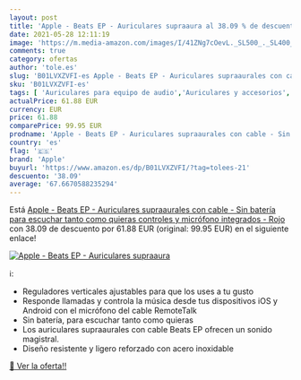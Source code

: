 ```yaml
---
layout: post
title: 'Apple - Beats EP - Auriculares supraaura al 38.09 % de descuento'
date: 2021-05-28 12:11:19
image: 'https://m.media-amazon.com/images/I/41ZNg7cOevL._SL500_._SL400_.jpg'
comments: true
category: ofertas
author: 'tole.es'
slug: 'B01LVXZVFI-es Apple - Beats EP - Auriculares supraaurales con cable -...'
sku: 'B01LVXZVFI-es'
tags: [ 'Auriculares para equipo de audio','Auriculares y accesorios','Electrónica','apple', ]
actualPrice: 61.88 EUR
currency: EUR
price: 61.88
comparePrice: 99.95 EUR
prodname: 'Apple - Beats EP - Auriculares supraaurales con cable - Sin batería para escuchar tanto como quieras  controles y micrófono integrados - Rojo'
country: 'es'
flag: '🇪🇸'
brand: 'Apple'
buyurl: 'https://www.amazon.es/dp/B01LVXZVFI/?tag=tolees-21'
descuento: '38.09'
average: '67.6670588235294'
---
```


Está [Apple - Beats EP - Auriculares supraaurales con cable - Sin batería para escuchar tanto como quieras  controles y micrófono integrados - Rojo](https://www.amazon.es/dp/B01LVXZVFI/?tag=tolees-21) con 38.09 de descuento por 61.88 EUR (original: 99.95 EUR) en el siguiente enlace!

[![Apple - Beats EP - Auriculares supraaura](https://m.media-amazon.com/images/I/41ZNg7cOevL._SL500_._SL400_.jpg)](https://www.amazon.es/dp/B01LVXZVFI/?tag=tolees-21)

ℹ️:

- Reguladores verticales ajustables para que los uses a tu gusto
- Responde llamadas y controla la música desde tus dispositivos iOS y Android con el micrófono del cable RemoteTalk
- Sin batería, para escuchar tanto como quieras
- Los auriculares supraaurales con cable Beats EP ofrecen un sonido magistral.
- Diseño resistente y ligero reforzado con acero inoxidable

[🛒 Ver la oferta!!](https://www.amazon.es/dp/B01LVXZVFI/?tag=tolees-21)
